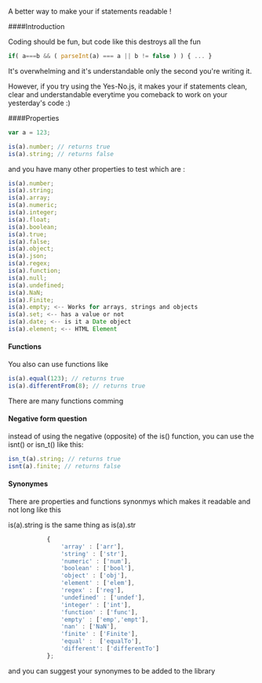 
A better way to make your if statements readable !

####Introduction 

Coding should be fun, but code like this destroys all the fun
 ```javascript
if( a===b && ( parseInt(a) === a || b != false ) ) { ... }
```
It's overwhelming and it's understandable only the second you're writing it.

However, if you try using the Yes-No.js, it makes your if statements clean, clear and understandable everytime you comeback to work on your yesterday's code :)

####Properties

 ```javascript
var a = 123;

is(a).number; // returns true
is(a).string; // returns false

```
and you have many other properties to test which are :

 ```javascript
is(a).number;
is(a).string;
is(a).array;
is(a).numeric;
is(a).integer;
is(a).float;
is(a).boolean;
is(a).true;
is(a).false;
is(a).object;
is(a).json;
is(a).regex;
is(a).function;
is(a).null;
is(a).undefined;
is(a).NaN;
is(a).Finite;
is(a).empty; <-- Works for arrays, strings and objects
is(a).set; <-- has a value or not
is(a).date; <-- is it a Date object
is(a).element; <-- HTML Element
```

#### Functions

You also can use functions like
			
 ```javascript
is(a).equal(123); // returns true
is(a).differentFrom(8); // returns true
```

There are many functions comming

#### Negative form question

instead of using the negative (opposite) of the is() function, you can use the isnt() or isn_t() like this:

 ```javascript
isn_t(a).string; // returns true
isnt(a).finite; // returns false
```

#### Synonymes 
There are properties and functions synonmys which makes it readable and not long like this

is(a).string is the same thing as is(a).str

 ```javascript
			{
				'array' : ['arr'],
				'string' : ['str'],
				'numeric' : ['num'],
				'boolean' : ['bool'],
				'object' : ['obj'],
				'element' : ['elem'],
				'regex' : ['reg'],
				'undefined' : ['undef'],
				'integer' : ['int'],
				'function' : ['func'],
				'empty' : ['emp','empt'],
				'nan' : ['NaN'],
				'finite' : ['Finite'],
				'equal' :  ['equalTo'],
				'different': ['differentTo']
			};
```
			
and you can suggest your synonymes to be added to the library
